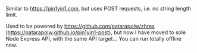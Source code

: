 Similar to <https://pin1yin1.com>, but uses POST requests, i.e. no string length limit.

Used to be powered by <https://github.com/patarapolw/zhres> (https://patarapolw.github.io/pin1yin1-post), but now I have moved to sole Node Express API, with the same API target... You can run totally offline now.
